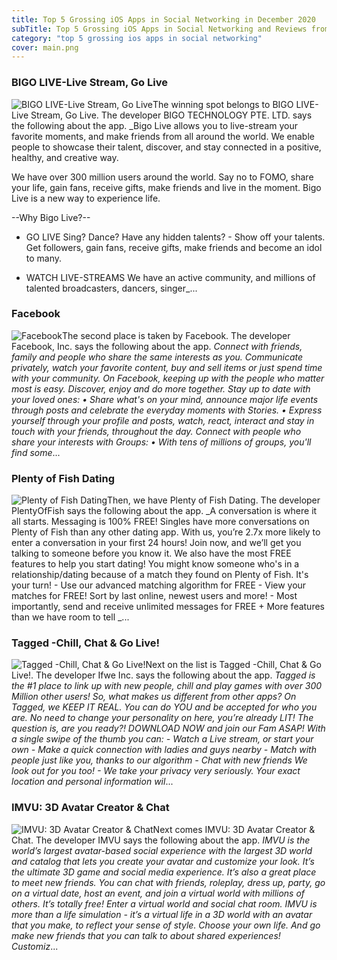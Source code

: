 ```yaml
---
title: Top 5 Grossing iOS Apps in Social Networking in December 2020
subTitle: Top 5 Grossing iOS Apps in Social Networking and Reviews from the AppStore in December 2020.
category: "top 5 grossing ios apps in social networking"
cover: main.png
---
```


### BIGO LIVE-Live Stream, Go Live

![BIGO LIVE-Live Stream, Go Live](https://is1-ssl.mzstatic.com/image/thumb/Purple114/v4/58/94/71/5894711f-b26b-63c4-488b-72a9592f370e/AppIcon-0-1x_U007emarketing-0-10-0-0-85-220.png/100x100bb.png)The winning spot belongs to BIGO LIVE-Live Stream, Go Live. The developer BIGO TECHNOLOGY PTE. LTD. says the following about the app. _Bigo Live allows you to live-stream your favorite moments, and make friends from all around the world. We enable people to showcase their talent, discover, and stay connected in a positive, healthy, and creative way.   We have over 300 million users around the world. Say no to FOMO, share your life, gain fans, receive gifts, make friends and live in the moment. Bigo Live is a new way to experience life.   --Why Bigo Live?--  * GO LIVE Sing? Dance? Have any hidden talents? - Show off your talents. Get followers, gain fans, receive gifts, make friends and become an idol to many.  * WATCH LIVE-STREAMS We have an active community, and millions of talented broadcasters, dancers, singer_...

### Facebook

![Facebook](https://is5-ssl.mzstatic.com/image/thumb/Purple114/v4/45/d6/0c/45d60c0a-bdb5-ae57-afd6-385fd5fbe5df/Icon-Production-0-0-1x_U007emarketing-0-0-0-7-0-0-sRGB-0-0-0-GLES2_U002c0-512MB-85-220-0-0.png/100x100bb.png)The second place is taken by Facebook. The developer Facebook, Inc. says the following about the app. _Connect with friends, family and people who share the same interests as you. Communicate privately, watch your favorite content, buy and sell items or just spend time with your community. On Facebook, keeping up with the people who matter most is easy. Discover, enjoy and do more together.    Stay up to date with your loved ones:   • Share what's on your mind, announce major life events through posts and celebrate the everyday moments with Stories.   • Express yourself through your profile and posts, watch, react, interact and stay in touch with your friends, throughout   the day.  Connect with people who share your interests with Groups:   • With tens of millions of groups, you'll find some_...

### Plenty of Fish Dating

![Plenty of Fish Dating](https://is2-ssl.mzstatic.com/image/thumb/Purple124/v4/ed/9e/ae/ed9eae8c-744d-d36d-d07e-bd3cbc3aceab/AppIcon-0-0-1x_U007emarketing-0-0-0-7-0-0-sRGB-0-0-0-GLES2_U002c0-512MB-85-220-0-0.png/100x100bb.png)Then, we have Plenty of Fish Dating. The developer PlentyOfFish says the following about the app. _A conversation is where it all starts.  Messaging is 100% FREE! Singles have more conversations on Plenty of Fish than any other dating app. With us, you’re 2.7x more likely to enter a conversation in your first 24 hours! Join now, and we’ll get you talking to someone before you know it.  We also have the most FREE features to help you start dating! You might know someone who's in a relationship/dating because of a match they found on Plenty of Fish. It's your turn!  - Use our advanced matching algorithm for FREE - View your matches for FREE! Sort by last online, newest users and more! - Most importantly, send and receive unlimited messages for FREE + More features than we have room to tell _...

### Tagged -Chill, Chat & Go Live!

![Tagged -Chill, Chat & Go Live!](https://is3-ssl.mzstatic.com/image/thumb/Purple114/v4/06/c2/cd/06c2cdf6-2be3-4270-f61e-ecb8b4dc317c/AppIcon-Tagged-0-0-1x_U007emarketing-0-0-0-7-0-0-sRGB-0-0-0-GLES2_U002c0-512MB-85-220-0-0.png/100x100bb.png)Next on the list is Tagged -Chill, Chat & Go Live!. The developer Ifwe Inc. says the following about the app. _Tagged is the #1 place to link up with new people, chill and play games with over 300 Million other users!  So, what makes us different from other apps? On Tagged, we KEEP IT REAL.  You can do YOU and be accepted for who you are.  No need to change your personality on here, you’re already LIT!  The question is, are you ready?! DOWNLOAD NOW and join our Fam ASAP!  With a single swipe of the thumb you can: - Watch a Live stream, or start your own - Make a quick connection with ladies and guys nearby - Match with people just like you, thanks to our algorithm - Chat with new friends  We look out for you too! - We take your privacy very seriously.  Your exact location and personal information wil_...

### IMVU: 3D Avatar Creator & Chat

![IMVU: 3D Avatar Creator & Chat](https://is2-ssl.mzstatic.com/image/thumb/Purple124/v4/2b/43/f9/2b43f94d-adef-46d1-5b2c-da47cee72210/AppIcon-0-0-1x_U007emarketing-0-0-0-7-0-0-sRGB-0-0-0-GLES2_U002c0-512MB-85-220-0-0.png/100x100bb.png)Next comes IMVU: 3D Avatar Creator & Chat. The developer IMVU says the following about the app. _IMVU is the world’s largest avatar-based social experience with the largest 3D world and catalog that lets you create your avatar and customize your look. It’s the ultimate 3D game and social media experience. It’s also a great place to meet new friends.   You can chat with friends, roleplay, dress up, party, go on a virtual date, host an event, and join a virtual world with millions of others. It’s totally free!   Enter a virtual world and social chat room. IMVU is more than a life simulation - it’s a virtual life in a 3D world with an avatar that you make, to reflect your sense of style. Choose your own life. And go make new friends that you can talk to about shared experiences!   Customiz_...

